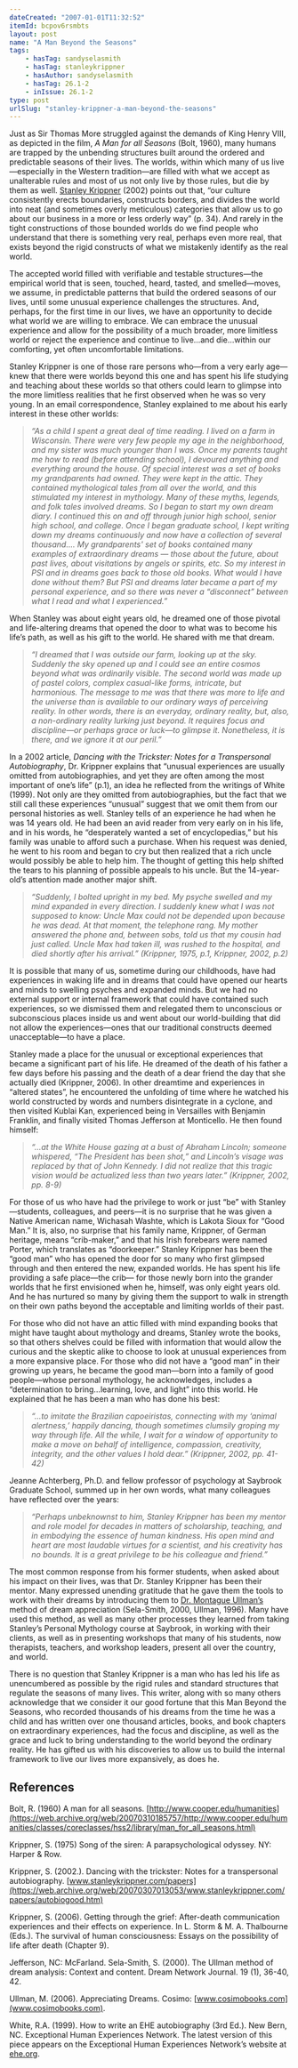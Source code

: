 ```yaml
---
dateCreated: "2007-01-01T11:32:52"
itemId: bcpov6rsmbts
layout: post
name: "A Man Beyond the Seasons"
tags:
    - hasTag: sandyselasmith
    - hasTag: stanleykrippner
    - hasAuthor: sandyselasmith
    - hasTag: 26.1-2
    - inIssue: 26.1-2
type: post
urlSlug: "stanley-krippner-a-man-beyond-the-seasons"
---
```


Just as Sir Thomas More struggled against the demands of King Henry VIII, as depicted in the film, _A Man for all Seasons_ (Bolt, 1960), many humans are trapped by the unbending structures built around the ordered and predictable seasons of their lives. The worlds, within which many of us live—especially in the Western tradition—are filled with what we accept as unalterable rules and most of us not only live by those rules, but die by them as well. [Stanley Krippner](../@stanleykrippner) (2002) points out that, “our culture consistently erects boundaries, constructs borders, and divides the world into neat (and sometimes overly meticulous) categories that allow us to go about our business in a more or less orderly way” (p. 34). And rarely in the tight constructions of those bounded worlds do we find people who understand that there is something very real, perhaps even more real, that exists beyond the rigid constructs of what we mistakenly identify as the real world.

The accepted world filled with verifiable and testable structures—the empirical world that is seen, touched, heard, tasted, and smelled—moves, we assume, in predictable patterns that build the ordered seasons of our lives, until some unusual experience challenges the structures. And, perhaps, for the first time in our lives, we have an opportunity to decide what world we are willing to embrace. We can embrace the unusual experience and allow for the possibility of a much broader, more limitless world or reject the experience and continue to live…and die…within our comforting, yet often uncomfortable limitations.

Stanley Krippner is one of those rare persons who—from a very early age—knew that there were worlds beyond this one and has spent his life studying and teaching about these worlds so that others could learn to glimpse into the more limitless realities that he first observed when he was so very young. In an email correspondence, Stanley explained to me about his early interest in these other worlds:

> _“As a child I spent a great deal of time reading. I lived on a farm in Wisconsin. There were very few people my age in the neighborhood, and my sister was much younger than I was. Once my parents taught me how to read (before attending school), I devoured anything and everything around the house. Of special interest was a set of books my grandparents had owned. They were kept in the attic. They contained mythological tales from all over the world, and this stimulated my interest in mythology. Many of these myths, legends, and folk tales involved dreams. So I began to start my own dream diary. I continued this on and off through junior high school, senior high school, and college. Once I began graduate school, I kept writing down my dreams continuously and now have a collection of several thousand…. My grandparents' set of books contained many examples of extraordinary dreams — those about the future, about past lives, about visitations by angels or spirits, etc. So my interest in PSI and in dreams goes back to those old books. What would I have done without them? But PSI and dreams later became a part of my personal experience, and so there was never a “disconnect” between what I read and what I experienced.”_

When Stanley was about eight years old, he dreamed one of those pivotal and life-altering dreams that opened the door to what was to become his life’s path, as well as his gift to the world. He shared with me that dream.

> _“I dreamed that I was outside our farm, looking up at the sky. Suddenly the sky opened up and I could see an entire cosmos beyond what was ordinarily visible. The second world was made up of pastel colors, complex casual-like forms, intricate, but harmonious. The message to me was that there was more to life and the universe than is available to our ordinary ways of perceiving reality. In other words, there is an everyday, ordinary reality, but, also, a non-ordinary reality lurking just beyond. It requires focus and discipline—or perhaps grace or luck—to glimpse it. Nonetheless, it is there, and we ignore it at our peril.”_

In a 2002 article, _Dancing with the Trickster: Notes for a Transpersonal Autobiography_, Dr. Krippner explains that “unusual experiences are usually omitted from autobiographies, and yet they are often among the most important of one’s life” (p.1), an idea he reflected from the writings of White (1999). Not only are they omitted from autobiographies, but the fact that we still call these experiences “unusual” suggest that we omit them from our personal histories as well. Stanley tells of an experience he had when he was 14 years old. He had been an avid reader from very early on in his life, and in his words, he “desperately wanted a set of encyclopedias,” but his family was unable to afford such a purchase. When his request was denied, he went to his room and began to cry but then realized that a rich uncle would possibly be able to help him. The thought of getting this help shifted the tears to his planning of possible appeals to his uncle. But the 14-year-old’s attention made another major shift.

> _“Suddenly, I bolted upright in my bed. My psyche swelled and my mind expanded in every direction. I suddenly knew what I was not supposed to know: Uncle Max could not be depended upon because he was dead. At that moment, the telephone rang. My mother answered the phone and, between sobs, told us that my cousin had just called. Uncle Max had taken ill, was rushed to the hospital, and died shortly after his arrival.” (Krippner, 1975, p.1, Krippner, 2002, p.2)_

It is possible that many of us, sometime during our childhoods, have had experiences in waking life and in dreams that could have opened our hearts and minds to swelling psyches and expanded minds. But we had no external support or internal framework that could have contained such experiences, so we dismissed them and relegated them to unconscious or subconscious places inside us and went about our world-building that did not allow the experiences—ones that our traditional constructs deemed unacceptable—to have a place.

Stanley made a place for the unusual or exceptional experiences that became a significant part of his life. He dreamed of the death of his father a few days before his passing and the death of a dear friend the day that she actually died (Krippner, 2006). In other dreamtime and experiences in “altered states”, he encountered the unfolding of time where he watched his world constructed by words and numbers disintegrate in a cyclone, and then visited Kublai Kan, experienced being in Versailles with Benjamin Franklin, and finally visited Thomas Jefferson at Monticello. He then found himself:

> _“…at the White House gazing at a bust of Abraham Lincoln; someone whispered, “The President has been shot,” and Lincoln’s visage was replaced by that of John Kennedy. I did not realize that this tragic vision would be actualized less than two years later.” (Krippner, 2002, pp. 8-9)_

For those of us who have had the privilege to work or just “be” with Stanley—students, colleagues, and peers—it is no surprise that he was given a Native American name, Wichasah Washte, which is Lakota Sioux for “Good Man.” It is, also, no surprise that his family name, Krippner, of German heritage, means “crib-maker,” and that his Irish forebears were named Porter, which translates as “doorkeeper.” Stanley Krippner has been the “good man” who has opened the door for so many who first glimpsed through and then entered the new, expanded worlds. He has spent his life providing a safe place—the crib— for those newly born into the grander worlds that he first envisioned when he, himself, was only eight years old. And he has nurtured so many by giving them the support to walk in strength on their own paths beyond the acceptable and limiting worlds of their past.

For those who did not have an attic filled with mind expanding books that might have taught about mythology and dreams, Stanley wrote the books, so that others shelves could be filled with information that would allow the curious and the skeptic alike to choose to look at unusual experiences from a more expansive place. For those who did not have a “good man” in their growing up years, he became the good man—born into a family of good people—whose personal mythology, he acknowledges, includes a “determination to bring…learning, love, and light” into this world. He explained that he has been a man who has done his best:

> _“…to imitate the Brazilian capoeiristas, connecting with my ‘animal alertness,’ happily dancing, though sometimes clumsily groping my way through life. All the while, I wait for a window of opportunity to make a move on behalf of intelligence, compassion, creativity, integrity, and the other values I hold dear.” (Krippner, 2002, pp. 41-42)_

Jeanne Achterberg, Ph.D. and fellow professor of psychology at Saybrook Graduate School, summed up in her own words, what many colleagues have reflected over the years:

> _“Perhaps unbeknownst to him, Stanley Krippner has been my mentor and role model for decades in matters of scholarship, teaching, and in embodying the essence of human kindness. His open mind and heart are most laudable virtues for a scientist, and his creativity has no bounds. It is a great privilege to be his colleague and friend.”_

The most common response from his former students, when asked about his impact on their lives, was that Dr. Stanley Krippner has been their mentor. Many expressed unending gratitude that he gave them the tools to work with their dreams by introducing them to [Dr. Montague Ullman’s](../@montagueullman) method of dream appreciation (Sela-Smith, 2000, Ullman, 1996). Many have used this method, as well as many other processes they learned from taking Stanley’s Personal Mythology course at Saybrook, in working with their clients, as well as in presenting workshops that many of his students, now therapists, teachers, and workshop leaders, present all over the country, and world.

There is no question that Stanley Krippner is a man who has led his life as unencumbered as possible by the rigid rules and standard structures that regulate the seasons of many lives. This writer, along with so many others acknowledge that we consider it our good fortune that this Man Beyond the Seasons, who recorded thousands of his dreams from the time he was a child and has written over one thousand articles, books, and book chapters on extraordinary experiences, had the focus and discipline, as well as the grace and luck to bring understanding to the world beyond the ordinary reality. He has gifted us with his discoveries to allow us to build the internal framework to live our lives more expansively, as does he.

## References

Bolt, R. (1960) A man for all seasons. [http://www.cooper.edu/humanities](https://web.archive.org/web/20070310185757/http://www.cooper.edu/humanities/classes/coreclasses/hss2/library/man_for_all_seasons.html)

Krippner, S. (1975) Song of the siren: A parapsychological odyssey. NY: Harper & Row.

Krippner, S. (2002.). Dancing with the trickster: Notes for a transpersonal autobiography. [www.stanleykrippner.com/papers](https://web.archive.org/web/20070307013053/www.stanleykrippner.com/papers/autobiogood.htm)

Krippner, S. (2006). Getting through the grief: After-death communication experiences and their effects on experience. In L. Storm & M. A. Thalbourne (Eds.). The survival of human consciousness: Essays on the possibility of life after death (Chapter 9).

Jefferson, NC: McFarland. Sela-Smith, S. (2000). The Ullman method of dream analysis: Context and content. Dream Network Journal. 19 (1), 36-40, 42.

Ullman, M. (2006). Appreciating Dreams. Cosimo: [www.cosimobooks.com](www.cosimobooks.com).

White, R.A. (1999). How to write an EHE autobiography (3rd Ed.). New Bern, NC. Exceptional Human Experiences Network. The latest version of this piece appears on the Exceptional Human Experiences Network’s website at [ehe.org](https://www.ehe.org/display/ehe-pagefe1e.html?ID=84).
